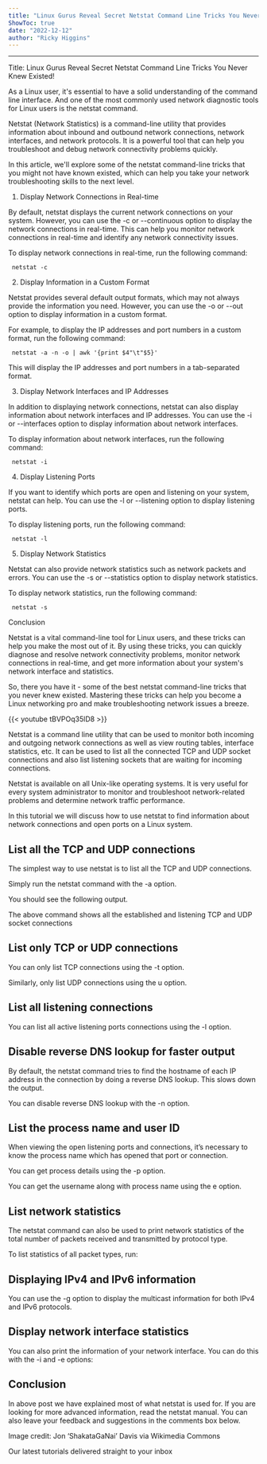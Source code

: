 ```yaml
---
title: "Linux Gurus Reveal Secret Netstat Command Line Tricks You Never Knew Existed!"
ShowToc: true 
date: "2022-12-12"
author: "Ricky Higgins"
---
```

*****
Title: Linux Gurus Reveal Secret Netstat Command Line Tricks You Never Knew Existed!

As a Linux user, it's essential to have a solid understanding of the command line interface. And one of the most commonly used network diagnostic tools for Linux users is the netstat command.

Netstat (Network Statistics) is a command-line utility that provides information about inbound and outbound network connections, network interfaces, and network protocols. It is a powerful tool that can help you troubleshoot and debug network connectivity problems quickly.

In this article, we'll explore some of the netstat command-line tricks that you might not have known existed, which can help you take your network troubleshooting skills to the next level.

1. Display Network Connections in Real-time

By default, netstat displays the current network connections on your system. However, you can use the -c or --continuous option to display the network connections in real-time. This can help you monitor network connections in real-time and identify any network connectivity issues.

To display network connections in real-time, run the following command:

     netstat -c

2. Display Information in a Custom Format

Netstat provides several default output formats, which may not always provide the information you need. However, you can use the -o or --out option to display information in a custom format.

For example, to display the IP addresses and port numbers in a custom format, run the following command:

     netstat -a -n -o | awk '{print $4"\t"$5}'

This will display the IP addresses and port numbers in a tab-separated format.

3. Display Network Interfaces and IP Addresses

In addition to displaying network connections, netstat can also display information about network interfaces and IP addresses. You can use the -i or --interfaces option to display information about network interfaces.

To display information about network interfaces, run the following command:

     netstat -i

4. Display Listening Ports

If you want to identify which ports are open and listening on your system, netstat can help. You can use the -l or --listening option to display listening ports.

To display listening ports, run the following command:

     netstat -l

5. Display Network Statistics

Netstat can also provide network statistics such as network packets and errors. You can use the -s or --statistics option to display network statistics.

To display network statistics, run the following command:

     netstat -s

Conclusion

Netstat is a vital command-line tool for Linux users, and these tricks can help you make the most out of it. By using these tricks, you can quickly diagnose and resolve network connectivity problems, monitor network connections in real-time, and get more information about your system's network interface and statistics.

So, there you have it - some of the best netstat command-line tricks that you never knew existed. Mastering these tricks can help you become a Linux networking pro and make troubleshooting network issues a breeze.

{{< youtube tBVPOq35lD8 >}} 



Netstat is a command line utility that can be used to monitor both incoming and outgoing network connections as well as view routing tables, interface statistics, etc. It can be used to list all the connected TCP and UDP socket connections and also list listening sockets that are waiting for incoming connections.
 
Netstat is available on all Unix-like operating systems. It is very useful for every system administrator to monitor and troubleshoot network-related problems and determine network traffic performance.
 
In this tutorial we will discuss how to use netstat to find information about network connections and open ports on a Linux system.
 
## List all the TCP and UDP connections
 
The simplest way to use netstat is to list all the TCP and UDP connections.
 
Simply run the netstat command with the -a option.
 
You should see the following output.
 

 
The above command shows all the established and listening TCP and UDP socket connections
 
## List only TCP or UDP connections
 
You can only list TCP connections using the -t option.
 
Similarly, only list UDP connections using the u option.
 
## List all listening connections
 
You can list all active listening ports connections using the -l option.
 
## Disable reverse DNS lookup for faster output
 
By default, the netstat command tries to find the hostname of each IP address in the connection by doing a reverse DNS lookup. This slows down the output.
 
You can disable reverse DNS lookup with the -n option.
 
## List the process name and user ID
 
When viewing the open listening ports and connections, it’s necessary to know the process name which has opened that port or connection.
 
You can get process details using the -p option.
 
You can get the username along with process name using the e option.
 
## List network statistics
 
The netstat command can also be used to print network statistics of the total number of packets received and transmitted by protocol type.
 
To list statistics of all packet types, run:
 
## Displaying IPv4 and IPv6 information
 
You can use the -g option to display the multicast information for both IPv4 and IPv6 protocols.
 
## Display network interface statistics
 
You can also print the information of your network interface. You can do this with the -i and -e options:
 
## Conclusion
 
In above post we have explained most of what netstat is used for. If you are looking for more advanced information, read the netstat manual. You can also leave your feedback and suggestions in the comments box below.
 
Image credit: Jon ‘ShakataGaNai’ Davis via Wikimedia Commons
 
Our latest tutorials delivered straight to your inbox



